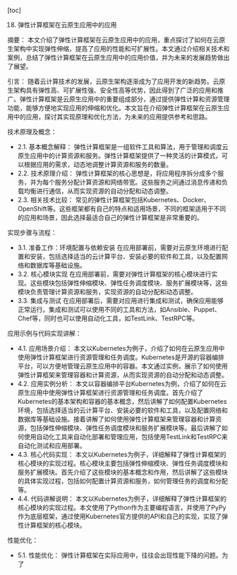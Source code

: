 
[toc]                    
                
                
18. 弹性计算框架在云原生应用中的应用

摘要：
本文介绍了弹性计算框架在云原生应用中的应用，重点探讨了如何在云原生架构中实现弹性伸缩，提高了应用的性能和可扩展性。本文通过介绍相关技术和案例，总结了弹性计算框架在云原生应用中的应用价值，并为未来的发展趋势做出了展望。

引言：
随着云计算技术的发展，云原生架构逐渐成为了应用开发的新趋势。云原生架构具有弹性高、可扩展性强、安全性高等优势，因此得到了广泛的应用和推广。弹性计算框架是云原生应用中的重要组成部分，通过提供弹性计算和资源管理功能，能够方便地实现应用的伸缩和优化。本文旨在介绍弹性计算框架在云原生应用中的应用，探讨其实现原理和优化方法，为未来的应用提供参考和思路。

技术原理及概念：

- 2.1. 基本概念解释：
弹性计算框架是一组软件工具和算法，用于管理和调度云原生应用中的计算资源和服务。弹性计算框架提供了一种灵活的计算模式，可以根据应用的需求，动态地调整计算资源和服务的数量。
- 2.2. 技术原理介绍：
弹性计算框架的核心思想是，将应用程序拆分成多个服务，并为每个服务分配计算资源和网络带宽。这些服务之间通过消息传递和负载均衡进行通信，从而实现资源的自动分配和动态调整。
- 2.3. 相关技术比较：
常见的弹性计算框架包括Kubernetes、Docker、OpenShift等。这些框架都有自己的特点和适用场景，不同的框架适用于不同的应用和场景，因此选择最适合自己的弹性计算框架是非常重要的。

实现步骤与流程：

- 3.1. 准备工作：环境配置与依赖安装
在应用部署前，需要对云原生环境进行配置和安装，包括选择适当的云计算平台、安装必要的软件和工具，以及配置网络和数据库等基础设施。
- 3.2. 核心模块实现
在应用部署前，需要对弹性计算框架的核心模块进行实现。这些模块包括弹性伸缩模块、弹性任务调度模块、服务扩展模块等，这些模块负责管理计算资源和服务，实现资源的自动分配和动态调整。
- 3.3. 集成与测试
在应用部署后，需要对应用进行集成和测试，确保应用能够正常运行。集成和测试可以使用不同的工具和方法，如Ansible、Puppet、Chef等，同时也可以使用自动化工具，如TestLink、TestRPC等。

应用示例与代码实现讲解：

- 4.1. 应用场景介绍：
本文以Kubernetes为例子，介绍了如何在云原生应用中使用弹性计算框架进行资源管理和任务调度。Kubernetes是开源的容器编排平台，可以方便地管理云原生应用中的容器。本文通过实例，展示了如何使用弹性计算框架来管理容器和计算资源，从而实现资源的自动分配和动态调整。
- 4.2. 应用实例分析：
本文以容器编排平台Kubernetes为例，介绍了如何在云原生应用中使用弹性计算框架进行资源管理和任务调度。首先介绍了Kubernetes的基本架构和容器的基本概念，然后讲解了如何配置Kubernetes环境，包括选择适当的云计算平台、安装必要的软件和工具，以及配置网络和数据库等基础设施。接着讲解了如何使用弹性计算框架来管理容器和计算资源，包括弹性伸缩模块、弹性任务调度模块和服务扩展模块等。最后讲解了如何使用自动化工具来自动化部署和管理应用，包括使用TestLink和TestRPC来自动化测试和应用部署。
- 4.3. 核心代码实现：
本文以Kubernetes为例子，详细解释了弹性计算框架的核心模块的实现过程。核心模块主要包括弹性伸缩模块、弹性任务调度模块和服务扩展模块。首先介绍了这些模块的基本概念和作用，然后讲解了这些模块的具体实现过程，包括如何配置计算资源和服务，如何管理任务的调度和分配等。
- 4.4. 代码讲解说明：
本文以Kubernetes为例子，详细解释了弹性计算框架的核心模块的实现过程。本文使用了Python作为主要编程语言，并使用了PyPy作为底层框架，通过使用Kubernetes官方提供的API和自己的实现，实现了弹性计算框架的核心模块。

性能优化：

- 5.1. 性能优化：
弹性计算框架在实际应用中，往往会出现性能下降的问题。为了

